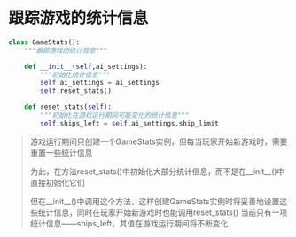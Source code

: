 # 跟踪游戏的统计信息

```python
class GameStats():
    """跟踪游戏的统计信息"""

    def __init__(self,ai_settings):
        """初始化统计信息"""
        self.ai_settings = ai_settings
        self.reset_stats()

    def reset_stats(self):
        """初始化在游戏运行期间可能变化的统计信息"""
        self.ships_left = self.ai_settings.ship_limit
```

>游戏运行期间只创建一个GameStats实例，但每当玩家开始新游戏时，需要重置一些统计信息
>
>为此，在方法reset_stats()中初始化大部分统计信息，而不是在\_\_init\__()中直接初始化它们
>
>但在\_\_init\__()中调用这个方法，这样创建GameStats实例时将妥善地设置这些统计信息，同时在玩家开始新游戏时也能调用reset_stats()
>当前只有一项统计信息——ships_left，其值在游戏运行期间将不断变化